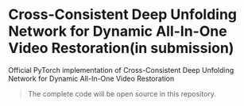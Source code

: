 # Cross-Consistent Deep Unfolding Network for Dynamic All-In-One Video Restoration(in submission)
Official PyTorch implementation of Cross-Consistent Deep Unfolding Network for Dynamic All-In-One Video Restoration
> The complete code will be open source in this repository.
